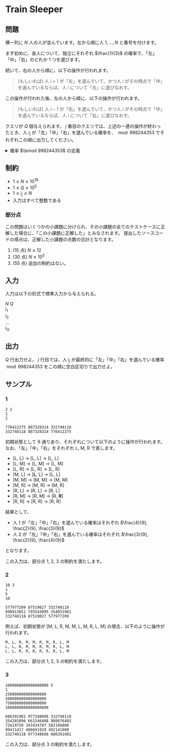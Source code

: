 # Train Sleeper

## 問題

横一列に $N$ 人の人が並んでいます。左から順に人 $1, ..., N$ と番号を付けます。

まず初めに、各人について、独立にそれぞれ $\frac{1}{3}$ の確率で、「左」「中」「右」のどれか 1 つを選びます。

続いて、右の人から順に、以下の操作が行われます。

> (もしいれば) 人 $i+1$ が「左」を選んでいて、かつ人 $i$ がその時点で「中」を選んでいるならば、人 $i$ について「左」に選びなおす。

この操作が行われた後、左の人から順に、以下の操作が行われます。

> (もしいれば) 人 $i-1$ が「右」を選んでいて、かつ人 $i$ がその時点で「中」を選んでいるならば、人 $i$ について「右」に選びなおす。

クエリが $Q$ 個与えられます。
$j$ 番目のクエリでは、上述の一連の操作が終わったとき、人 $i_j$ が「左」「中」「右」を選んでいる確率を、 $\bmod 998244353$ でそれぞれこの順に出力してください。

<details>
<summary>確率 $\bmod 998244353$ の定義</summary>

この問題で求める確率は必ず有理数になることが証明できます。
また、この問題の制約下では、求める確率を既約分数 $\frac{y}{x}$ で表したときに $x$ が $998244353$ で割り切れないことが保証されます。

このとき $xz \equiv y (\bmod 998244353)$ を満たすような $0$ 以上 $998244353$ 未満の整数 $z$ が一意に定まります。
この $z$ を答えてください。

</details>

## 制約

- $1 \le N \le 10^{18}$
- $1 \le Q \le 10^5$
- $1 \le i_j \le N$
- 入力はすべて整数である

### 部分点

この問題はいくつかの小課題に分けられ、その小課題の全てのテストケースに正解した場合に、「この小課題に正解した」とみなされます。
提出したソースコードの得点は、正解した小課題の点数の合計となります。

1. (15 点) $N \le 12$
2. (30 点) $N \le 10^5$
3. (55 点) 追加の制約はない。

## 入力

入力は以下の形式で標準入力から与えられる。

$N$ $Q$ <br />
$i_1$ <br />
$i_2$ <br />
... <br />
$i_Q$ <br />

## 出力

$Q$ 行出力せよ。
$j$ 行目では、人 $i_j$ が最終的に「左」「中」「右」を選んでいる確率 $\bmod 998244353$ をこの順に空白区切りで出力せよ。

## サンプル

### 1

```text
2 2
1
2
```

```text
776412275 887328314 332748118
332748118 887328314 776412275
```

初期状態として 9 通りあり、それぞれについて以下のように操作が行われます。
なお、「左」「中」「右」をそれぞれ L, M, R で表します。

- [L, L] → [L, L] → [L, L]
- [L, M] → [L, M] → [L, M]
- [L, R] → [L, R] → [L, R]
- [M, L] → [**L**, L] → [L, L]
- [M, M] → [M, M] → [M, M]
- [M, R] → [M, R] → [M, R]
- [R, L] → [R, L] → [R, L]
- [R, M] → [R, M] → [R, **R**]
- [R, R] → [R, R] → [R, R]

結果として、

- 人 1 が「左」「中」「右」を選んでいる確率はそれぞれ $\frac{4}{9}, \frac{2}{9}, \frac{3}{9}$
- 人 2 が「左」「中」「右」を選んでいる確率はそれぞれ $\frac{3}{9}, \frac{2}{9}, \frac{4}{9}$

となります。

この入力は、部分点 1, 2, 3 の制約を満たします。

### 2

```text
10 3
1
5
10
```

```text
577977209 87519027 332748118
896913651 745543095 354031961
332748118 87519027 577977209
```

例えば、初期状態が [M, L, R, M, M, L, M, R, L, M] の場合、以下のように操作が行われます。

```text
M, L, R, M, M, R, M, R, L, M
L, L, R, M, M, R, M, R, L, M
L, L, R, R, R, R, R, R, L, M
```

この入力は、部分点 1, 2, 3 の制約を満たします。

### 3

```text
1000000000000000000 5
1
250000000000000000
500000000000000000
750000000000000000
1000000000000000000
```

```text
686391981 977348608 332748118
354265896 661546408 980676403
72619759 343434787 582189808
99411417 406691929 492141008
332748118 977348608 686391981
```

この入力は、部分点 3 の制約を満たします。
